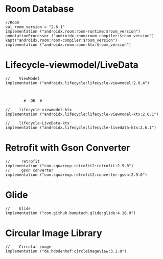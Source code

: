 # Room Database

    //Room
    val room_version = "2.6.1"
    implementation ("androidx.room:room-runtime:$room_version")
    annotationProcessor ("androidx.room:room-compiler:$room_version")
    kapt("androidx.room:room-compiler:$room_version")
    implementation ("androidx.room:room-ktx:$room_version")


# Lifecycle-viewmodel/LiveData

    //    ViewModel
    implementation ("androidx.lifecycle:lifecycle-viewmodel:2.8.4")



            #  OR  #

    //    lifecycle-viewmodel-ktx
    implementation ("androidx.lifecycle:lifecycle-viewmodel-ktx:2.6.1")

    //    lifecycle-LiveData-ktx
    implementation ("androidx.lifecycle:lifecycle-livedata-ktx:2.6.1")



# Retrofit with Gson Converter 

    //     retrofit
    implementation ("com.squareup.retrofit2:retrofit:2.9.0")
    //     gson converter
    implementation ("com.squareup.retrofit2:converter-gson:2.9.0")


# Glide

    //    Glide
    implementation ("com.github.bumptech.glide:glide:4.16.0")


# Circular Image Library

    //    Circular image
    implementation ("de.hdodenhof:circleimageview:3.1.0")


    
    

    
